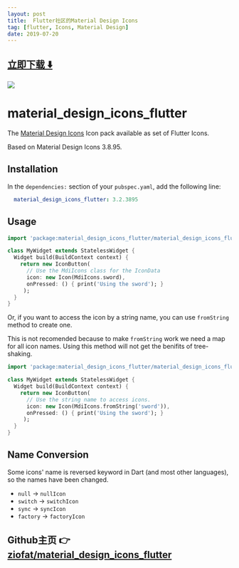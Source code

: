 ```yaml
---
layout: post
title:  Flutter社区的Material Design Icons
tag: [flutter, Icons, Material Design]
date: 2019-07-20
---
```


 


## [立即下载 ️⬇️ ](https://codeload.github.com/ziofat/material_design_icons_flutter/zip/master) 


 
![](https://flutterawesome.com/content/images/2019/07/Material-Design-Icons.jpg)
 
>
> 
>

 
# material_design_icons_flutter

The [Material Design Icons](https://materialdesignicons.com/) Icon pack available as set of Flutter Icons.

Based on Material Design Icons 3.8.95.

## Installation

In the `dependencies:` section of your `pubspec.yaml`, add the following line:

```yaml
  material_design_icons_flutter: 3.2.3895
```

## Usage

```dart
import 'package:material_design_icons_flutter/material_design_icons_flutter.dart';

class MyWidget extends StatelessWidget {
  Widget build(BuildContext context) {
    return new IconButton(
      // Use the MdiIcons class for the IconData
      icon: new Icon(MdiIcons.sword),
      onPressed: () { print('Using the sword'); }
     );
  }
}
```

Or, if you want to access the icon by a string name, you can use `fromString` method to create one.

This is not recomended because to make `fromString` work we need a map for all icon names. Using this method will not get the benifits of tree-shaking.

```dart
import 'package:material_design_icons_flutter/material_design_icons_flutter.dart';

class MyWidget extends StatelessWidget {
  Widget build(BuildContext context) {
    return new IconButton(
      // Use the string name to access icons.
      icon: new Icon(MdiIcons.fromString('sword')),
      onPressed: () { print('Using the sword'); }
     );
  }
}
```

## Name Conversion

Some icons' name is reversed keyword in Dart (and most other languages), so the names have been changed.

- `null` -> `nullIcon`
- `switch` -> `switchIcon`
- `sync` -> `syncIcon`
- `factory` -> `factoryIcon`

## Github主页 👉[ziofat/material_design_icons_flutter](http://github.com/ziofat/material_design_icons_flutter)